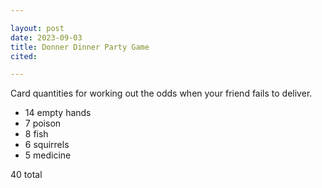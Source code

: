 ```yaml
---

layout: post
date: 2023-09-03
title: Donner Dinner Party Game
cited: 

---
```


Card quantities for working out the odds when your friend fails to deliver.

- 14 empty hands
- 7 poison
- 8 fish
- 6 squirrels 
- 5 medicine

40 total
